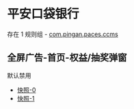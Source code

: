 # 平安口袋银行

存在 1 规则组 - [com.pingan.paces.ccms](/src/apps/com.pingan.paces.ccms.ts)

## 全屏广告-首页-权益/抽奖弹窗

默认禁用

- [快照-0](https://i.gkd.li/import/14107110)
- [快照-1](https://i.gkd.li/import/14107111)
